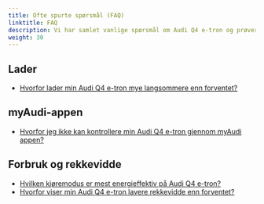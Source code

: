 ```yaml
---
title: Ofte spurte spørsmål (FAQ)
linktitle: FAQ
description: Vi har samlet vanlige spørsmål om Audi Q4 e-tron og prøver å svare på dem for deg.
weight: 30
---
```


## Lader

- [Hvorfor lader min Audi Q4 e-tron mye langsommere enn forventet?](whyhpcchargingslow)

## myAudi-appen

- [Hvorfor jeg ikke kan kontrollere min Audi Q4 e-tron gjennom myAudi appen?](myaudiconnectissue)
  
## Forbruk og rekkevidde

- [Hvilken kjøremodus er mest energieffektiv på Audi Q4 e-tron?](mostefficientmode)
- [Hvorfor viser min Audi Q4 e-tron lavere rekkevidde enn forventet?](lowrange)